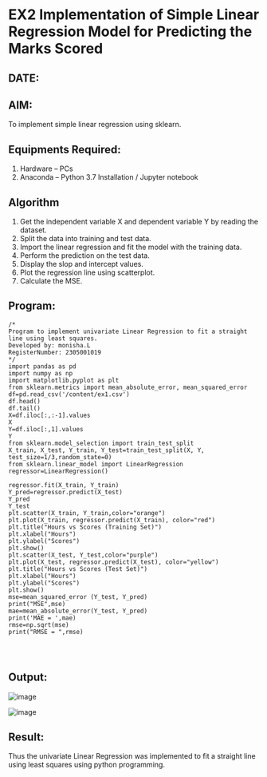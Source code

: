 # EX2 Implementation of Simple Linear Regression Model for Predicting the Marks Scored
## DATE:
## AIM:
To implement simple linear regression using sklearn.

## Equipments Required:
1. Hardware – PCs
2. Anaconda – Python 3.7 Installation / Jupyter notebook

## Algorithm
1. Get the independent variable X and dependent variable Y by reading the dataset.
2. Split the data into training and test data.
3. Import the linear regression and fit the model with the training data.
4. Perform the prediction on the test data.
5. Display the slop and intercept values.
6. Plot the regression line using scatterplot.
7. Calculate the MSE.

## Program:
```
/*
Program to implement univariate Linear Regression to fit a straight line using least squares.
Developed by: monisha.L
RegisterNumber: 2305001019 
*/
import pandas as pd
import numpy as np
import matplotlib.pyplot as plt
from sklearn.metrics import mean_absolute_error, mean_squared_error
df=pd.read_csv('/content/ex1.csv')
df.head()
df.tail()
X=df.iloc[:,:-1].values
X
Y=df.iloc[:,1].values
Y
from sklearn.model_selection import train_test_split
X_train, X_test, Y_train, Y_test=train_test_split(X, Y, test_size=1/3,random_state=0)
from sklearn.linear_model import LinearRegression
regressor=LinearRegression()

regressor.fit(X_train, Y_train)
Y_pred=regressor.predict(X_test)
Y_pred
Y_test
plt.scatter(X_train, Y_train,color="orange")
plt.plot(X_train, regressor.predict(X_train), color="red")
plt.title("Hours vs Scores (Training Set)")
plt.xlabel("Hours")
plt.ylabel("Scores")
plt.show()
plt.scatter(X_test, Y_test,color="purple")
plt.plot(X_test, regressor.predict(X_test), color="yellow")
plt.title("Hours vs Scores (Test Set)")
plt.xlabel("Hours")
plt.ylabel("Scores")
plt.show()
mse=mean_squared_error (Y_test, Y_pred)
print("MSE",mse)
mae=mean_absolute_error(Y_test, Y_pred)
print('MAE = ',mae)
rmse=np.sqrt(mse)
print("RMSE = ",rmse)




```


## Output:
![image](https://github.com/user-attachments/assets/36629b67-108c-4961-82a9-31b98f91c19a)

![image](https://github.com/user-attachments/assets/afe0f36a-2fba-459d-9ccf-0d6b21f4bdf3)





## Result:
Thus the univariate Linear Regression was implemented to fit a straight line using least squares using python programming.
